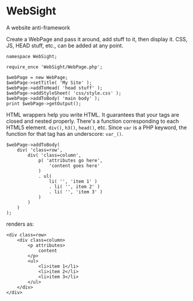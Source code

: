 # WebSight
A website anti-framework

Create a WebPage and pass it around, add stuff to it, then display it. CSS, JS, HEAD stuff, etc., can be added at any point.

```
namespace WebSight;

require_once 'WebSight/WebPage.php';

$webPage = new WebPage;
$webPage->setTitle( 'My Site' );
$webPage->addToHead( 'head stuff' );
$webPage->addStyleSheet( 'css/style.css' );
$webPage->addToBody( 'main body' );
print $webPage->getOutput();
```

HTML wrappers help you write HTML. It guarantees that your tags are closed and nested properly. There's a function corresponding to each HTML5 element. `div()`, `h3()`, `head()`, etc. Since `var` is a PHP keyword, the function for that tag has an underscore: `var_()`.

```
$webPage->addToBody( 
	div( 'class=row',
		div( 'class=column',
			p( 'attributes go here',
				'content goes here'
			)
			. ul(
				li( '', 'item 1' )
				. li( '', item 2' )
				. li( '', 'item 3' )
			)
		)
	)
);
```

renders as:

```
<div class=row>
	<div class=column>
		<p attributes>
			content
		</p>
		<ul>
			<li>item 1</li>
			<li>item 2</li>
			<li>item 3</li>
		</ul>
	</div>
</div>
	
